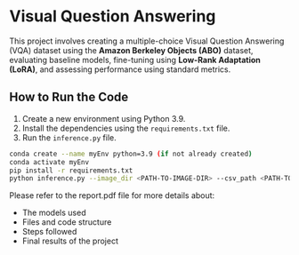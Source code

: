 # Visual Question Answering

This project involves creating a multiple-choice Visual Question Answering (VQA) dataset using the **Amazon Berkeley Objects (ABO)** dataset, evaluating baseline models, fine-tuning using **Low-Rank Adaptation (LoRA)**, and assessing performance using standard metrics.

## How to Run the Code

1. Create a new environment using Python 3.9.
2. Install the dependencies using the `requirements.txt` file.
3. Run the `inference.py` file.

```bash
conda create --name myEnv python=3.9 (if not already created)
conda activate myEnv
pip install -r requirements.txt
python inference.py --image_dir <PATH-TO-IMAGE-DIR> --csv_path <PATH-TO-IMAGE_METADATA-CSV>
```

Please refer to the report.pdf file for more details about:
- The models used
- Files and code structure
- Steps followed
- Final results of the project

